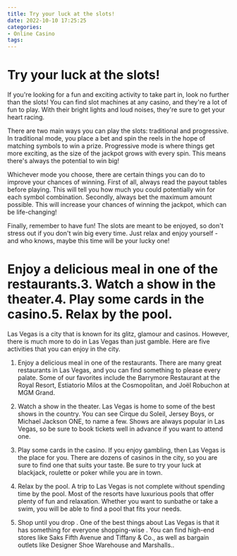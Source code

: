 ```yaml
---
title: Try your luck at the slots!
date: 2022-10-10 17:25:25
categories:
- Online Casino
tags:
---
```



#  Try your luck at the slots!

If you're looking for a fun and exciting activity to take part in, look no further than the slots! You can find slot machines at any casino, and they're a lot of fun to play. With their bright lights and loud noises, they're sure to get your heart racing.

There are two main ways you can play the slots: traditional and progressive. In traditional mode, you place a bet and spin the reels in the hope of matching symbols to win a prize. Progressive mode is where things get more exciting, as the size of the jackpot grows with every spin. This means there's always the potential to win big!

Whichever mode you choose, there are certain things you can do to improve your chances of winning. First of all, always read the payout tables before playing. This will tell you how much you could potentially win for each symbol combination. Secondly, always bet the maximum amount possible. This will increase your chances of winning the jackpot, which can be life-changing!

Finally, remember to have fun! The slots are meant to be enjoyed, so don't stress out if you don't win big every time. Just relax and enjoy yourself - and who knows, maybe this time will be your lucky one!

#  Enjoy a delicious meal in one of the restaurants.3. Watch a show in the theater.4. Play some cards in the casino.5. Relax by the pool.

Las Vegas is a city that is known for its glitz, glamour and casinos. However, there is much more to do in Las Vegas than just gamble. Here are five activities that you can enjoy in the city.

1. Enjoy a delicious meal in one of the restaurants. There are many great restaurants in Las Vegas, and you can find something to please every palate. Some of our favorites include the Barrymore Restaurant at the Royal Resort, Estiatorio Milos at the Cosmopolitan, and Joël Robuchon at MGM Grand.

2. Watch a show in the theater. Las Vegas is home to some of the best shows in the country. You can see Cirque du Soleil, Jersey Boys, or Michael Jackson ONE, to name a few. Shows are always popular in Las Vegas, so be sure to book tickets well in advance if you want to attend one.

3. Play some cards in the casino. If you enjoy gambling, then Las Vegas is the place for you. There are dozens of casinos in the city, so you are sure to find one that suits your taste. Be sure to try your luck at blackjack, roulette or poker while you are in town.

4. Relax by the pool. A trip to Las Vegas is not complete without spending time by the pool. Most of the resorts have luxurious pools that offer plenty of fun and relaxation. Whether you want to sunbathe or take a swim, you will be able to find a pool that fits your needs.

5. Shop until you drop . One of the best things about Las Vegas is that it has something for everyone shopping-wise . You can find high-end stores like Saks Fifth Avenue and Tiffany & Co., as well as bargain outlets like Designer Shoe Warehouse and Marshalls..